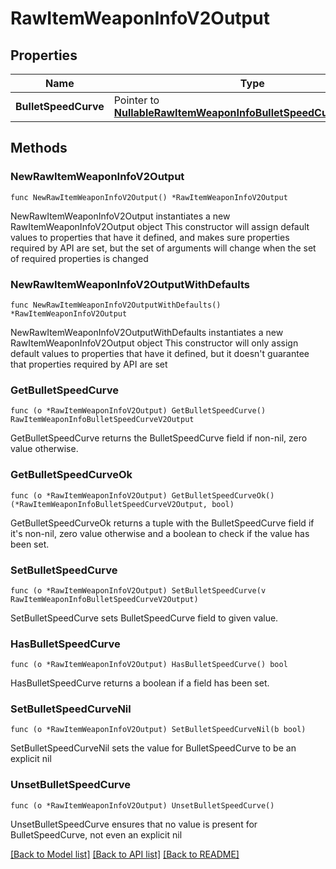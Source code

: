 # RawItemWeaponInfoV2Output

## Properties

Name | Type | Description | Notes
------------ | ------------- | ------------- | -------------
**BulletSpeedCurve** | Pointer to [**NullableRawItemWeaponInfoBulletSpeedCurveV2Output**](RawItemWeaponInfoBulletSpeedCurveV2Output.md) |  | [optional] 

## Methods

### NewRawItemWeaponInfoV2Output

`func NewRawItemWeaponInfoV2Output() *RawItemWeaponInfoV2Output`

NewRawItemWeaponInfoV2Output instantiates a new RawItemWeaponInfoV2Output object
This constructor will assign default values to properties that have it defined,
and makes sure properties required by API are set, but the set of arguments
will change when the set of required properties is changed

### NewRawItemWeaponInfoV2OutputWithDefaults

`func NewRawItemWeaponInfoV2OutputWithDefaults() *RawItemWeaponInfoV2Output`

NewRawItemWeaponInfoV2OutputWithDefaults instantiates a new RawItemWeaponInfoV2Output object
This constructor will only assign default values to properties that have it defined,
but it doesn't guarantee that properties required by API are set

### GetBulletSpeedCurve

`func (o *RawItemWeaponInfoV2Output) GetBulletSpeedCurve() RawItemWeaponInfoBulletSpeedCurveV2Output`

GetBulletSpeedCurve returns the BulletSpeedCurve field if non-nil, zero value otherwise.

### GetBulletSpeedCurveOk

`func (o *RawItemWeaponInfoV2Output) GetBulletSpeedCurveOk() (*RawItemWeaponInfoBulletSpeedCurveV2Output, bool)`

GetBulletSpeedCurveOk returns a tuple with the BulletSpeedCurve field if it's non-nil, zero value otherwise
and a boolean to check if the value has been set.

### SetBulletSpeedCurve

`func (o *RawItemWeaponInfoV2Output) SetBulletSpeedCurve(v RawItemWeaponInfoBulletSpeedCurveV2Output)`

SetBulletSpeedCurve sets BulletSpeedCurve field to given value.

### HasBulletSpeedCurve

`func (o *RawItemWeaponInfoV2Output) HasBulletSpeedCurve() bool`

HasBulletSpeedCurve returns a boolean if a field has been set.

### SetBulletSpeedCurveNil

`func (o *RawItemWeaponInfoV2Output) SetBulletSpeedCurveNil(b bool)`

 SetBulletSpeedCurveNil sets the value for BulletSpeedCurve to be an explicit nil

### UnsetBulletSpeedCurve
`func (o *RawItemWeaponInfoV2Output) UnsetBulletSpeedCurve()`

UnsetBulletSpeedCurve ensures that no value is present for BulletSpeedCurve, not even an explicit nil

[[Back to Model list]](../README.md#documentation-for-models) [[Back to API list]](../README.md#documentation-for-api-endpoints) [[Back to README]](../README.md)


